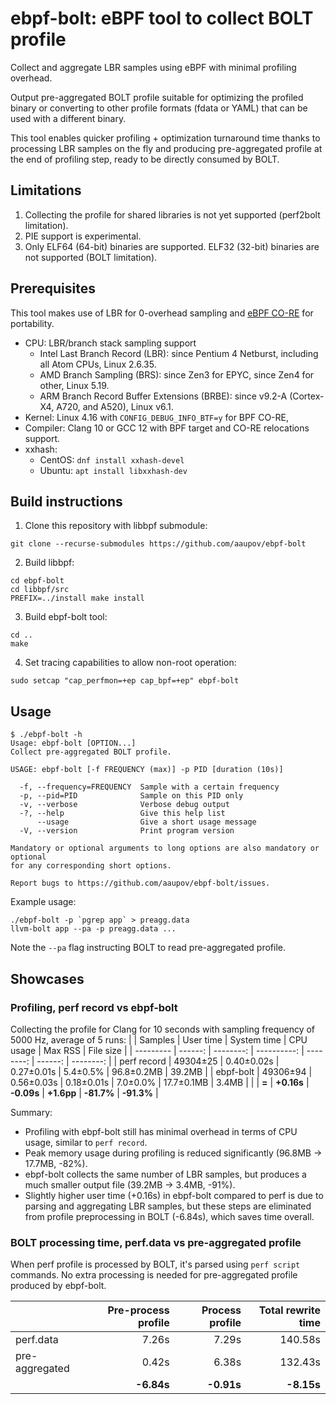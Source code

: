 # ebpf-bolt: eBPF tool to collect BOLT profile
Collect and aggregate LBR samples using eBPF with minimal profiling overhead.

Output pre-aggregated BOLT profile suitable for optimizing the profiled binary or converting to other profile formats (fdata or YAML) that can be used with a different binary.

This tool enables quicker profiling + optimization turnaround time thanks to processing LBR samples on the fly and producing pre-aggregated profile at the end of profiling step, ready to be directly consumed by BOLT. 

## Limitations
1. Collecting the profile for shared libraries is not yet supported (perf2bolt limitation).
2. PIE support is experimental.
3. Only ELF64 (64-bit) binaries are supported. ELF32 (32-bit) binaries are not supported (BOLT limitation).

## Prerequisites
This tool makes use of LBR for 0-overhead sampling and [eBPF CO-RE](https://docs.kernel.org/bpf/libbpf/libbpf_overview.html#bpf-co-re-compile-once-run-everywhere) for portability.
- CPU: LBR/branch stack sampling support
  - Intel Last Branch Record (LBR): since Pentium 4 Netburst, including all Atom CPUs, Linux 2.6.35.
  - AMD Branch Sampling (BRS): since Zen3 for EPYC, since Zen4 for other, Linux 5.19.
  - ARM Branch Record Buffer Extensions (BRBE): since v9.2-A (Cortex-X4, A720, and A520), Linux v6.1.
- Kernel: Linux 4.16 with `CONFIG_DEBUG_INFO_BTF=y` for BPF CO-RE, 
- Compiler: Clang 10 or GCC 12 with BPF target and CO-RE relocations support.
- xxhash:
  - CentOS: `dnf install xxhash-devel`
  - Ubuntu: `apt install libxxhash-dev`

## Build instructions
1. Clone this repository with libbpf submodule: 
```
git clone --recurse-submodules https://github.com/aaupov/ebpf-bolt
```
2. Build libbpf:
```
cd ebpf-bolt
cd libbpf/src
PREFIX=../install make install
```
3. Build ebpf-bolt tool:
```
cd ..
make
```
4. Set tracing capabilities to allow non-root operation: 
```
sudo setcap "cap_perfmon=+ep cap_bpf=+ep" ebpf-bolt
```

## Usage

```
$ ./ebpf-bolt -h
Usage: ebpf-bolt [OPTION...]
Collect pre-aggregated BOLT profile.

USAGE: ebpf-bolt [-f FREQUENCY (max)] -p PID [duration (10s)]

  -f, --frequency=FREQUENCY  Sample with a certain frequency
  -p, --pid=PID              Sample on this PID only
  -v, --verbose              Verbose debug output
  -?, --help                 Give this help list
      --usage                Give a short usage message
  -V, --version              Print program version

Mandatory or optional arguments to long options are also mandatory or optional
for any corresponding short options.

Report bugs to https://github.com/aaupov/ebpf-bolt/issues.
```

Example usage:
```
./ebpf-bolt -p `pgrep app` > preagg.data
llvm-bolt app --pa -p preagg.data ...
```
Note the `--pa` flag instructing BOLT to read pre-aggregated profile.

## Showcases

### Profiling, perf record vs ebpf-bolt
Collecting the profile for Clang for 10 seconds with sampling frequency of 5000 Hz, average of 5 runs:
|           | Samples | User time | System time | CPU usage | Max RSS | File size |
| --------- | ------: | --------: | ----------: | --------: | ------: | --------: |
| perf record | 49304±25 | 0.40±0.02s | 0.27±0.01s | 5.4±0.5% | 96.8±0.2MB | 39.2MB |
| ebpf-bolt   | 49306±94 | 0.56±0.03s | 0.18±0.01s | 7.0±0.0% | 17.7±0.1MB |  3.4MB |
|             | **=**    | **+0.16s** | **-0.09s** | **+1.6pp** | **-81.7%** | **-91.3%** |

Summary:
 - Profiling with ebpf-bolt still has minimal overhead in terms of CPU usage, similar to `perf record`.
 - Peak memory usage during profiling is reduced significantly (96.8MB -> 17.7MB, -82%).
 - ebpf-bolt collects the same number of LBR samples, but produces a much
   smaller output file (39.2MB -> 3.4MB, -91%).
 - Slightly higher user time (+0.16s) in ebpf-bolt compared to perf is due to
   parsing and aggregating LBR samples, but these steps are eliminated from
   profile preprocessing in BOLT (-6.84s), which saves time overall.

### BOLT processing time, perf.data vs pre-aggregated profile
When perf profile is processed by BOLT, it's parsed using `perf script` commands.
No extra processing is needed for pre-aggregated profile produced by ebpf-bolt.

|                 | Pre-process profile | Process profile | Total rewrite time |
| --------------- | ------------------: | --------------: | -----------------: |
| perf.data       |               7.26s |           7.29s |            140.58s |
| pre-aggregated  |               0.42s |           6.38s |            132.43s |
|                 |          **-6.84s** |      **-0.91s** |         **-8.15s** |

